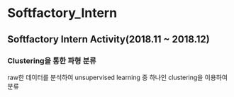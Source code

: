 # Softfactory_Intern

## Softfactory Intern Activity(2018.11 ~ 2018.12)

### Clustering을 통한 파형 분류

raw한 데이터를 분석하여 unsupervised learning 중 하나인 clustering을 이용하여 분류
